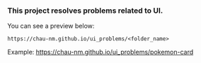 ### This project resolves problems related to UI. 
You can see a preview below:

    https://chau-nm.github.io/ui_problems/<folder_name>

Example: <a href="https://chau-nm.github.io/ui_problems/pokemon-card/">https://chau-nm.github.io/ui_problems/pokemon-card</a>
